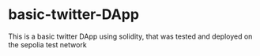 # basic-twitter-DApp
This is a basic twitter DApp using solidity, that was tested and deployed on the sepolia test network
